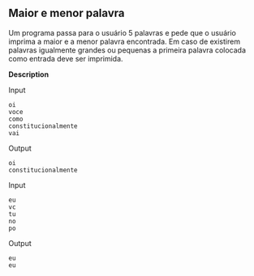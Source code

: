 ## Maior e menor palavra

Um programa passa para o usuário 5 palavras e pede que o usuário imprima a maior e a menor palavra encontrada. Em caso de existirem palavras igualmente grandes ou pequenas a primeira palavra colocada como entrada deve ser imprimida.

**Description**

Input

```
oi
voce
como
constitucionalmente
vai
```

Output

```
oi
constitucionalmente
```

Input

```
eu
vc
tu
no
po
```

Output 
```
eu
eu
```
